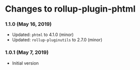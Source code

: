 # Changes to rollup-plugin-phtml

### 1.1.0 (May 16, 2019)

- Updated: `phtml` to 4.1.0 (minor)
- Updated: `rollup-pluginutils` to 2.7.0 (minor)

### 1.0.1 (May 7, 2019)

- Initial version
